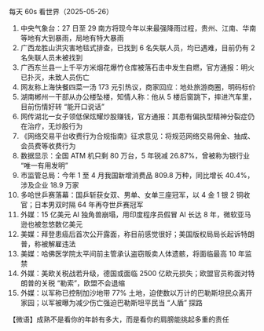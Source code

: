 每天 60s 看世界（2025-05-26）

1. 中央气象台：27 日至 29 南方将现今年以来最强降雨过程，贵州、江南、华南等地有大到暴雨，局地有特大暴雨
2. 广西龙胜山洪灾害地毯式排查，已找到 6 名失联人员，均已遇难，目前仍有 2 名失联人员未被找到
3. 广西东兰县一上千平方米烟花爆竹仓库被落石击中发生自燃，官方通报：明火已扑灭，未致人员伤亡
4. 网友称上海快餐四菜一汤 173 元引热议，商家回应：地处旅游商圈，明码标价
5. 湖南郴州一干部从办公楼坠楼，知情人称：他从 5 楼后窗跳下，摔进汽车里，目前伤情好转 “能开口说话”
6. 网传湖北一女子领低保炫耀炒股赚钱，官方通报：其患有偏执型精神分裂症仍在治疗，无炒股行为
7. 《网络交易平台收费行为合规指南》征求意见：将规范网络交易佣金、抽成、会员费等收费行为
8. 数据显示：全国 ATM 机只剩 80 万台，5 年锐减 26.87%，曾被称为银行业 “唯一有用发明”
9. 市监管总局：今年 1 至 4 月我国新增消费品 809.8 万种，同比增长 40.4%，涉及企业 18.9 万家
10. 多哈世乒赛落幕：国乒斩获女双、男单、女单三座冠军，以 4 金 1 银 2 铜收官；日本男双时隔 64 年再夺世乒赛冠军
11. 外媒：15 亿美元 AI 独角兽崩塌，用印度程序员假冒 AI 长达 8 年，微软亚马逊也被忽悠数亿美元
12. 美媒：拜登患癌后首次公开露面，称目前感觉很好；美国版权局局长起诉特朗普，称被解雇违法
13. 美媒：哈佛医学院太平间前主管承认盗窃贩卖人体遗骸，将面临最高 10 年监禁 
14. 外媒：美欧关税战若升级，德国或面临 2500 亿欧元损失；欧盟官员称面对特朗普的关税 “勒索”，欧盟不会退缩
15. 外媒：以军称已控制加沙地带 77% 土地，迫使数以万计的巴勒斯坦民众离开家园；以军被曝为减少伤亡强迫巴勒斯坦平民当 “人盾” 探路

【微语】成熟不是看你的年龄有多大，而是看你的肩膀能挑起多重的责任